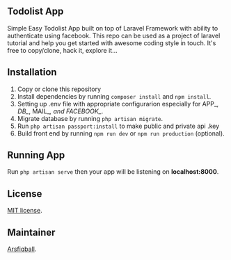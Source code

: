 ## Todolist App

Simple Easy Todolist App built on top of Laravel Framework with ability to
authenticate using facebook. This repo can be used as a project of laravel
tutorial and help you get started with awesome coding style in touch.
It's free to copy/clone, hack it, explore it...

## Installation
1. Copy or clone this repository
2. Install dependencies by running ``composer install`` and ``npm install``.
3. Setting up .env file with appropriate configurarion especially for APP_*,
   DB_*, MAIL_*, and FACEBOOK_*.
4. Migrate database by running ``php artisan migrate``.
5. Run ``php artisan passport:install`` to make public and private api .key
6. Build front end by running ``npm run dev`` or ``npm run production``
   (optional).

## Running App
Run ``php artisan serve`` then your app will be listening on
**localhost:8000**.

## License
[MIT license](http://opensource.org/licenses/MIT).

## Maintainer
[Arsfiqball](http://github.com/Arsfiqball).
